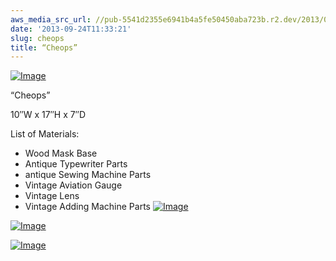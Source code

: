 ```yaml
---
aws_media_src_url: //pub-5541d2355e6941b4a5fe50450aba723b.r2.dev/2013/09/cheops-side.jpg
date: '2013-09-24T11:33:21'
slug: cheops
title: “Cheops”
---
```


 [![Image](//pub-5541d2355e6941b4a5fe50450aba723b.r2.dev/2013/09/cheops-side.jpg?w=487)](//pub-5541d2355e6941b4a5fe50450aba723b.r2.dev/2013/09/cheops-side.jpg)

 “Cheops”

 10″W x 17″H x 7″D

 List of Materials:

  * Wood Mask Base
 * Antique Typewriter Parts
 * antique Sewing Machine Parts
 * Vintage Aviation Gauge
 * Vintage Lens
 * Vintage Adding Machine Parts
  [![Image](//pub-5541d2355e6941b4a5fe50450aba723b.r2.dev/2013/09/cheops-up1.jpg?w=487)](//pub-5541d2355e6941b4a5fe50450aba723b.r2.dev/2013/09/cheops-up1.jpg)

 [![Image](//pub-5541d2355e6941b4a5fe50450aba723b.r2.dev/2013/09/cheops1.jpg?w=487)](//pub-5541d2355e6941b4a5fe50450aba723b.r2.dev/2013/09/cheops1.jpg)

 [![Image](//pub-5541d2355e6941b4a5fe50450aba723b.r2.dev/2013/09/cheops-side21.jpg?w=487)](//pub-5541d2355e6941b4a5fe50450aba723b.r2.dev/2013/09/cheops-side21.jpg)